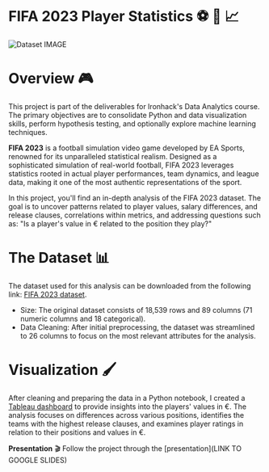 # FIFA 2023 Player Statistics ⚽ 👾 📈

![Dataset](http://url/to/img.png) IMAGE

# Overview 🎮 
This project is part of the deliverables for Ironhack's Data Analytics course. The primary objectives are to consolidate Python and data visualization skills, perform hypothesis testing, and optionally explore machine learning techniques.

**FIFA 2023** is a football simulation video game developed by EA Sports, renowned for its unparalleled statistical realism. Designed as a sophisticated simulation of real-world football, FIFA 2023 leverages statistics rooted in actual player performances, team dynamics, and league data, making it one of the most authentic representations of the sport.

In this project, you'll find an in-depth analysis of the FIFA 2023 dataset. The goal is to uncover patterns related to player values, salary differences, and release clauses, correlations within metrics, and addressing questions such as: "Is a player's value in € related to the position they play?"

# The Dataset 📊     
The dataset used for this analysis can be downloaded from the following link: [FIFA 2023 dataset](https://www.kaggle.com/datasets/sanjeetsinghnaik/fifa-23-players-dataset).
- Size: The original dataset consists of 18,539 rows and 89 columns (71 numeric columns and 18 categorical).
- Data Cleaning: After initial preprocessing, the dataset was streamlined to 26 columns to focus on the most relevant attributes for the analysis.

# Visualization 🖌 
After cleaning and preparing the data in a Python notebook, I created a [Tableau dashboard](https://public.tableau.com/app/profile/sara.iriarte/viz/FIFA2023/ValueSalaryRC?publish=yes) to provide insights into the players' values in €. The analysis focuses on differences across various positions, identifies the teams with the highest release clauses, and examines player ratings in relation to their positions and values in €.

**Presentation** 🎬 
Follow the project through the [presentation](LINK TO GOOGLE SLIDES)